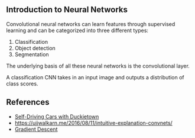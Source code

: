 ## Introduction to Neural Networks

Convolutional neural networks can learn features through supervised learning and can be categorized into three different types:

1. Classification 
2. Object detection
3. Segmentation

The underlying basis of all these neural networks is the convolutional layer.

A classification CNN takes in an input image and outputs a distribution of class scores.

## References

- [Self-Driving Cars with Duckietown](https://learning.edx.org/course/course-v1:ETHx+DT-01x+1T2021/block-v1:ETHx+DT-01x+1T2021+type@sequential+block@e82fa6cafbee43feaa24c77408ea5658/block-v1:ETHx+DT-01x+1T2021+type@vertical+block@05e2bb20a6f34d77be200ce92047e6d8)
- https://ujjwalkarn.me/2016/08/11/intuitive-explanation-convnets/
- [Gradient Descent](https://en.wikipedia.org/wiki/Gradient_descent)
